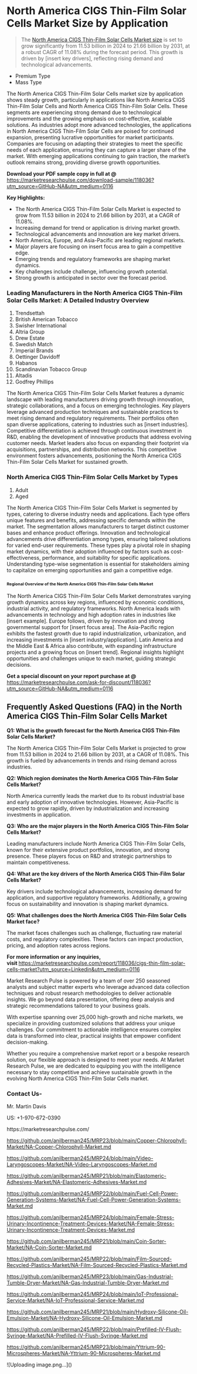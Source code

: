 <h1>North America CIGS Thin-Film Solar Cells Market&nbsp;Size by Application</h1><blockquote><p>The <a href="https://marketresearchpulse.com/download-sample/118036?utm_source=GitHub-NA&amp;utm_medium=0116">North America CIGS Thin-Film Solar Cells Market size</a> is set to grow significantly from 11.53 billion in 2024 to 21.66 billion by 2031, at a robust CAGR of 11.08% during the forecast period. This growth is driven by [insert key drivers], reflecting rising demand and technological advancements.</p></blockquote><ul><li>Premium Type<li> Mass Type</li></ul><p>The North America CIGS Thin-Film Solar Cells market size by application shows steady growth, particularly in applications like North America CIGS Thin-Film Solar Cells and North America CIGS Thin-Film Solar Cells. These segments are experiencing strong demand due to technological improvements and the growing emphasis on cost-effective, scalable solutions. As industries adopt more advanced technologies, the applications in North America CIGS Thin-Film Solar Cells are poised for continued expansion, presenting lucrative opportunities for market participants. Companies are focusing on adapting their strategies to meet the specific needs of each application, ensuring they can capture a larger share of the market. With emerging applications continuing to gain traction, the market’s outlook remains strong, providing diverse growth opportunities.</p><p><strong>Download your PDF sample copy in full at @ </strong><a href="https://marketresearchpulse.com/download-sample/118036?utm_source=GitHub-NA&amp;utm_medium=0116">https://marketresearchpulse.com/download-sample/118036?utm_source=GitHub-NA&amp;utm_medium=0116</a></p><p><strong>Key Highlights: </strong></p><ul><li>The North America CIGS Thin-Film Solar Cells Market is expected to grow from 11.53 billion in 2024 to 21.66 billion by 2031, at a CAGR of 11.08%.</li><li>Increasing demand for trend or application is driving market growth.</li><li>Technological advancements and innovation are key market drivers.</li><li>North America, Europe, and Asia-Pacific are leading regional markets.</li><li>Major players are focusing on insert focus area to gain a competitive edge.</li><li>Emerging trends and regulatory frameworks are shaping market dynamics.</li><li>Key challenges include challenge, influencing growth potential.</li><li>Strong growth is anticipated in sector over the forecast period.</li></ul><h3>Leading Manufacturers in the North America CIGS Thin-Film Solar Cells Market: A Detailed Industry Overview</h3><ol><li>Trendsettah</li><li>British American Tobacco</li><li>Swisher International</li><li>Altria Group</li><li>Drew Estate</li><li>Swedish Match</li><li>Imperial Brands</li><li>Oettinger Davidoff</li><li>Habanos</li><li>Scandinavian Tobacco Group</li><li>Altadis</li><li>Godfrey Phillips</li></ol><div class="flex max-w-full flex-col flex-grow"><div class="min-h-8 text-message flex w-full flex-col items-end gap-2 whitespace-normal break-words [.text-message+&amp;]:mt-5" dir="auto" data-message-author-role="assistant" data-message-id="fd8432e4-4910-450d-b182-61b7bfb0a01f" data-message-model-slug="gpt-4o"><div class="flex w-full flex-col gap-1 empty:hidden first:pt-[3px]"><div class="markdown prose w-full break-words dark:prose-invert light"><p>The North America CIGS Thin-Film Solar Cells Market features a dynamic landscape with leading manufacturers driving growth through innovation, strategic collaborations, and a focus on emerging technologies. Key players leverage advanced production techniques and sustainable practices to meet rising demand and regulatory requirements. Their portfolios often span diverse applications, catering to industries such as [insert industries]. Competitive differentiation is achieved through continuous investment in R&amp;D, enabling the development of innovative products that address evolving customer needs. Market leaders also focus on expanding their footprint via acquisitions, partnerships, and distribution networks. This competitive environment fosters advancements, positioning the North America CIGS Thin-Film Solar Cells Market for sustained growth.</p></div></div></div></div><h3>North America CIGS Thin-Film Solar Cells Market by Types</h3><ol><li>Adult<li> Aged</li></ol><div class="flex max-w-full flex-col flex-grow"><div class="min-h-8 text-message flex w-full flex-col items-end gap-2 whitespace-normal break-words [.text-message+&amp;]:mt-5" dir="auto" data-message-author-role="assistant" data-message-id="084470be-0bb7-4664-bddf-5156b4f41249" data-message-model-slug="gpt-4o-mini"><div class="flex w-full flex-col gap-1 empty:hidden first:pt-[3px]"><div class="markdown prose w-full break-words dark:prose-invert light"><p>The North America CIGS Thin-Film Solar Cells Market is segmented by types, catering to diverse industry needs and applications. Each type offers unique features and benefits, addressing specific demands within the market. The segmentation allows manufacturers to target distinct customer bases and enhance product offerings. Innovation and technological advancements drive differentiation among types, ensuring tailored solutions for varied end-user requirements. These types play a pivotal role in shaping market dynamics, with their adoption influenced by factors such as cost-effectiveness, performance, and suitability for specific applications. Understanding type-wise segmentation is essential for stakeholders aiming to capitalize on emerging opportunities and gain a competitive edge.</p></div></div></div></div><h3><span style="font-size: 11px;">Regional Overview of the North America CIGS Thin-Film Solar Cells Market</span></h3><div class="flex max-w-full flex-col flex-grow"><div class="min-h-8 text-message flex w-full flex-col items-end gap-2 whitespace-normal break-words [.text-message+&amp;]:mt-5" dir="auto" data-message-author-role="assistant" data-message-id="e9038762-ce64-4e30-91c9-9bd413514231" data-message-model-slug="gpt-4o-mini"><div class="flex w-full flex-col gap-1 empty:hidden first:pt-[3px]"><div class="markdown prose w-full break-words dark:prose-invert light"><p>The North America CIGS Thin-Film Solar Cells Market demonstrates varying growth dynamics across key regions, influenced by economic conditions, industrial activity, and regulatory frameworks. North America leads with advancements in technology and high adoption rates in industries like [insert example]. Europe follows, driven by innovation and strong governmental support for [insert focus area]. The Asia-Pacific region exhibits the fastest growth due to rapid industrialization, urbanization, and increasing investments in [insert industry/application]. Latin America and the Middle East &amp; Africa also contribute, with expanding infrastructure projects and a growing focus on [insert trend]. Regional insights highlight opportunities and challenges unique to each market, guiding strategic decisions.</p></div></div></div></div><p><strong>Get a special discount on your report purchase at @ </strong><a href="https://marketresearchpulse.com/ask-for-discount/118036?utm_source=GitHub-NA&amp;utm_medium=0116">https://marketresearchpulse.com/ask-for-discount/118036?utm_source=GitHub-NA&amp;utm_medium=0116</a></p><h2>Frequently Asked Questions (FAQ) in the North America CIGS Thin-Film Solar Cells Market</h2><p><strong>Q1: What is the growth forecast for the North America CIGS Thin-Film Solar Cells Market?</strong></p><p>The North America CIGS Thin-Film Solar Cells Market is projected to grow from 11.53 billion in 2024 to 21.66 billion by 2031, at a CAGR of 11.08%. This growth is fueled by advancements in trends and rising demand across industries.</p><p><strong>Q2: Which region dominates the North America CIGS Thin-Film Solar Cells Market?</strong></p><p>North America currently leads the market due to its robust industrial base and early adoption of innovative technologies. However, Asia-Pacific is expected to grow rapidly, driven by industrialization and increasing investments in application.</p><p><strong>Q3: Who are the major players in the North America CIGS Thin-Film Solar Cells Market?</strong></p><p>Leading manufacturers include North America CIGS Thin-Film Solar Cells, known for their extensive product portfolios, innovation, and strong presence. These players focus on R&amp;D and strategic partnerships to maintain competitiveness.</p><p><strong>Q4: What are the key drivers of the North America CIGS Thin-Film Solar Cells Market?</strong></p><p>Key drivers include technological advancements, increasing demand for application, and supportive regulatory frameworks. Additionally, a growing focus on sustainability and innovation is shaping market dynamics.</p><p><strong>Q5: What challenges does the North America CIGS Thin-Film Solar Cells Market face?</strong></p><p>The market faces challenges such as challenge, fluctuating raw material costs, and regulatory complexities. These factors can impact production, pricing, and adoption rates across regions.</p><p><strong>For more information or any inquiries, visit&nbsp;</strong><a href="https://marketresearchpulse.com/report/118036/cigs-thin-film-solar-cells-market?utm_source=Linkedin&utm_medium=0116">https://marketresearchpulse.com/report/118036/cigs-thin-film-solar-cells-market?utm_source=Linkedin&utm_medium=0116</a></p><p>Market Research Pulse is powered by a team of over 250 seasoned analysts and subject matter experts who leverage advanced data collection techniques and robust research methodologies to deliver actionable insights. We go beyond data presentation, offering deep analysis and strategic recommendations tailored to your business goals.</p><p>With expertise spanning over 25,000 high-growth and niche markets, we specialize in providing customized solutions that address your unique challenges. Our commitment to actionable intelligence ensures complex data is transformed into clear, practical insights that empower confident decision-making.</p><p>Whether you require a comprehensive market report or a bespoke research solution, our flexible approach is designed to meet your needs. At Market Research Pulse, we are dedicated to equipping you with the intelligence necessary to stay competitive and achieve sustainable growth in the evolving North America CIGS Thin-Film Solar Cells market.</p><h3><strong>Contact Us-</strong></h3><p>Mr. Martin Davis</p><p>US: +1-970-672-0390</p><p>https://marketresearchpulse.com/</p><p><a href="https://github.com/anilberman245/MRP23/blob/main/Copper-Chlorophyll-Market/NA-Copper-Chlorophyll-Market.md">https://github.com/anilberman245/MRP23/blob/main/Copper-Chlorophyll-Market/NA-Copper-Chlorophyll-Market.md</a></p><p><a href="https://github.com/anilberman245/MRP24/blob/main/Video-Laryngoscopes-Market/NA-Video-Laryngoscopes-Market.md">https://github.com/anilberman245/MRP24/blob/main/Video-Laryngoscopes-Market/NA-Video-Laryngoscopes-Market.md</a></p><p><a href="https://github.com/anilberman245/MRP21/blob/main/Elastomeric-Adhesives-Market/NA-Elastomeric-Adhesives-Market.md">https://github.com/anilberman245/MRP21/blob/main/Elastomeric-Adhesives-Market/NA-Elastomeric-Adhesives-Market.md</a></p><p><a href="https://github.com/anilberman245/MRP22/blob/main/Fuel-Cell-Power-Generation-Systems-Market/NA-Fuel-Cell-Power-Generation-Systems-Market.md">https://github.com/anilberman245/MRP22/blob/main/Fuel-Cell-Power-Generation-Systems-Market/NA-Fuel-Cell-Power-Generation-Systems-Market.md</a></p><p><a href="https://github.com/anilberman245/MRP24/blob/main/Female-Stress-Urinary-Incontinence-Treatment-Devices-Market/NA-Female-Stress-Urinary-Incontinence-Treatment-Devices-Market.md">https://github.com/anilberman245/MRP24/blob/main/Female-Stress-Urinary-Incontinence-Treatment-Devices-Market/NA-Female-Stress-Urinary-Incontinence-Treatment-Devices-Market.md</a></p><p><a href="https://github.com/anilberman245/MRP21/blob/main/Coin-Sorter-Market/NA-Coin-Sorter-Market.md">https://github.com/anilberman245/MRP21/blob/main/Coin-Sorter-Market/NA-Coin-Sorter-Market.md</a></p><p><a href="https://github.com/anilberman245/MRP22/blob/main/Film-Sourced-Recycled-Plastics-Market/NA-Film-Sourced-Recycled-Plastics-Market.md">https://github.com/anilberman245/MRP22/blob/main/Film-Sourced-Recycled-Plastics-Market/NA-Film-Sourced-Recycled-Plastics-Market.md</a></p><p><a href="https://github.com/anilberman245/MRP23/blob/main/Gas-Industrial-Tumble-Dryer-Market/NA-Gas-Industrial-Tumble-Dryer-Market.md">https://github.com/anilberman245/MRP23/blob/main/Gas-Industrial-Tumble-Dryer-Market/NA-Gas-Industrial-Tumble-Dryer-Market.md</a></p><p><a href="https://github.com/anilberman245/MRP24/blob/main/IoT-Professional-Service-Market/NA-IoT-Professional-Service-Market.md">https://github.com/anilberman245/MRP24/blob/main/IoT-Professional-Service-Market/NA-IoT-Professional-Service-Market.md</a></p><p><a href="https://github.com/anilberman245/MRP21/blob/main/Hydroxy-Silicone-Oil-Emulsion-Market/NA-Hydroxy-Silicone-Oil-Emulsion-Market.md">https://github.com/anilberman245/MRP21/blob/main/Hydroxy-Silicone-Oil-Emulsion-Market/NA-Hydroxy-Silicone-Oil-Emulsion-Market.md</a></p><p><a href="https://github.com/anilberman245/MRP22/blob/main/Prefilled-IV-Flush-Syringe-Market/NA-Prefilled-IV-Flush-Syringe-Market.md">https://github.com/anilberman245/MRP22/blob/main/Prefilled-IV-Flush-Syringe-Market/NA-Prefilled-IV-Flush-Syringe-Market.md</a></p><p><a href="https://github.com/anilberman245/MRP23/blob/main/Yttrium-90-Microspheres-Market/NA-Yttrium-90-Microspheres-Market.md">https://github.com/anilberman245/MRP23/blob/main/Yttrium-90-Microspheres-Market/NA-Yttrium-90-Microspheres-Market.md</a></p>
![Uploading image.png…]()
